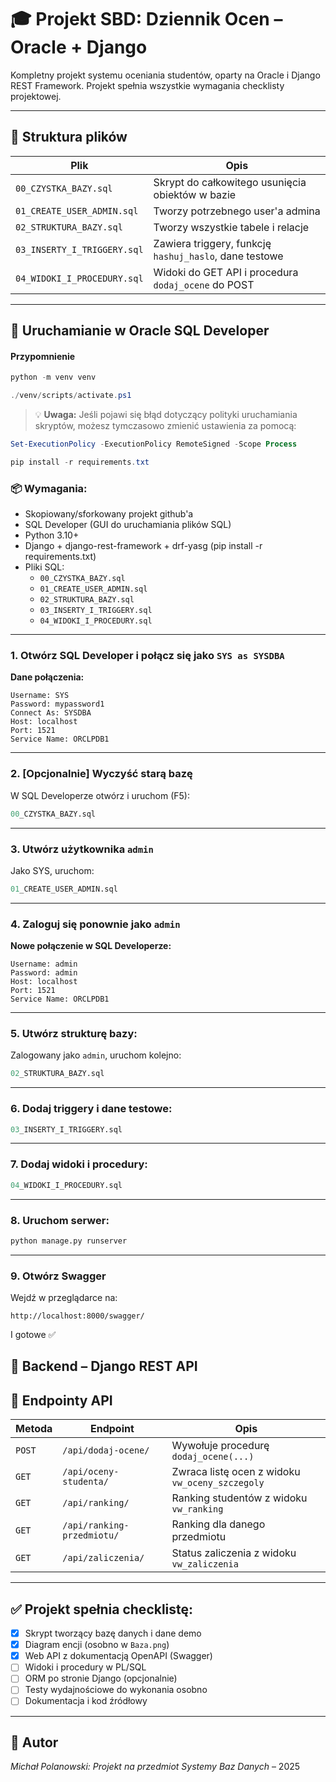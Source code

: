 # 🎓 Projekt SBD: Dziennik Ocen – Oracle + Django

Kompletny projekt systemu oceniania studentów, oparty na Oracle i Django REST Framework. Projekt spełnia wszystkie wymagania checklisty projektowej.

---

## 📁 Struktura plików

| Plik                          | Opis |
|-------------------------------|------|
| `00_CZYSTKA_BAZY.sql`         | Skrypt do całkowitego usunięcia obiektów w bazie |
| `01_CREATE_USER_ADMIN.sql`    | Tworzy potrzebnego user'a admina |
| `02_STRUKTURA_BAZY.sql`       | Tworzy wszystkie tabele i relacje |
| `03_INSERTY_I_TRIGGERY.sql`   | Zawiera triggery, funkcję `hashuj_haslo`, dane testowe |
| `04_WIDOKI_I_PROCEDURY.sql`   | Widoki do GET API i procedura `dodaj_ocene` do POST |

---

## 🧪 Uruchamianie w Oracle SQL Developer

#### Przypomnienie
```powershell
python -m venv venv
```

```powershell
./venv/scripts/activate.ps1
```
> 💡 **Uwaga:** Jeśli pojawi się błąd dotyczący polityki uruchamiania skryptów, możesz tymczasowo zmienić ustawienia za pomocą:
```powershell
Set-ExecutionPolicy -ExecutionPolicy RemoteSigned -Scope Process
```
```powershell
pip install -r requirements.txt
```

### 📦 Wymagania:
- Skopiowany/sforkowany projekt github'a
- SQL Developer (GUI do uruchamiania plików SQL)
- Python 3.10+
- Django + django-rest-framework + drf-yasg (pip install -r requirements.txt)
- Pliki SQL:  
  - `00_CZYSTKA_BAZY.sql`  
  - `01_CREATE_USER_ADMIN.sql`  
  - `02_STRUKTURA_BAZY.sql`  
  - `03_INSERTY_I_TRIGGERY.sql`  
  - `04_WIDOKI_I_PROCEDURY.sql`

---

### 1. Otwórz SQL Developer i połącz się jako `SYS as SYSDBA`

**Dane połączenia:**
```
Username: SYS
Password: mypassword1
Connect As: SYSDBA
Host: localhost
Port: 1521
Service Name: ORCLPDB1
```

---

### 2. [Opcjonalnie] Wyczyść starą bazę

W SQL Developerze otwórz i uruchom (F5):

```sql
00_CZYSTKA_BAZY.sql
```

---

### 3. Utwórz użytkownika `admin`

Jako SYS, uruchom:

```sql
01_CREATE_USER_ADMIN.sql
```

---

### 4. Zaloguj się ponownie jako `admin`

**Nowe połączenie w SQL Developerze:**
```
Username: admin
Password: admin
Host: localhost
Port: 1521
Service Name: ORCLPDB1
```

---

### 5. Utwórz strukturę bazy:

Zalogowany jako `admin`, uruchom kolejno:

```sql
02_STRUKTURA_BAZY.sql
```

---

### 6. Dodaj triggery i dane testowe:

```sql
03_INSERTY_I_TRIGGERY.sql
```

---

### 7. Dodaj widoki i procedury:

```sql
04_WIDOKI_I_PROCEDURY.sql
```

---

### 8. Uruchom serwer:

```bash
python manage.py runserver
```

---

### 9. Otwórz Swagger

Wejdź w przeglądarce na:

```
http://localhost:8000/swagger/
```

I gotowe ✅


## 🚀 Backend – Django REST API

## 🔌 Endpointy API

| Metoda | Endpoint                  | Opis |
|--------|---------------------------|------|
| `POST` | `/api/dodaj-ocene/`       | Wywołuje procedurę `dodaj_ocene(...)` |
| `GET`  | `/api/oceny-studenta/`    | Zwraca listę ocen z widoku `vw_oceny_szczegoly` |
| `GET`  | `/api/ranking/`           | Ranking studentów z widoku `vw_ranking` |
| `GET`  | `/api/ranking-przedmiotu/`| Ranking dla danego przedmiotu |
| `GET`  | `/api/zaliczenia/`        | Status zaliczenia z widoku `vw_zaliczenia` |

---

## ✅ Projekt spełnia checklistę:
- [x] Skrypt tworzący bazę danych i dane demo
- [x] Diagram encji (osobno w `Baza.png`)
- [x] Web API z dokumentacją OpenAPI (Swagger)
- [ ] Widoki i procedury w PL/SQL
- [ ] ORM po stronie Django (opcjonalnie)
- [ ] Testy wydajnościowe do wykonania osobno
- [ ] Dokumentacja i kod źródłowy

---

## 👤 Autor
*Michał Polanowski:*
*Projekt na przedmiot Systemy Baz Danych* – 2025